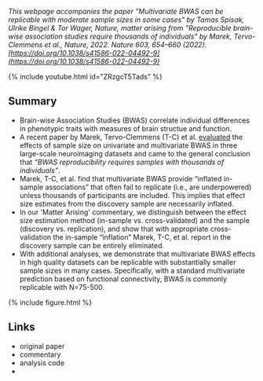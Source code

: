 
*This webpage accompanies the paper "Multivariate BWAS can be replicable with moderate sample sizes in some cases"
by Tamas Spisak, Ulrike Bingel & Tor Wager, Nature, matter arising from
"Reproducible brain-wise association studies require thousands of individuals" by Marek, Tervo-Clemmens et al.,
Nature, 2022. Nature 603, 654–660 (2022). [https://doi.org/10.1038/s41586-022-04492-9](https://doi.org/10.1038/s41586-022-04492-9)*

{% include youtube.html id="ZRzgcT5Tads" %}



## Summary

- Brain-wise Association Studies (BWAS) correlate individual differences in phenotypic traits with measures of brain structue and function.
- A recent paper by Marek, Tervo-Clemmens (T-C) et al. [evaluated](https://doi.org/10.1038/s41586-022-04492-9) the effects of sample size on univariate and multivariate BWAS in three large-scale neuroimaging datasets and came to the general conclusion that *“BWAS reproducibility requires samples with thousands of individuals”*. 
- Marek, T-C, et al. find that multivariate BWAS provide “inflated in-sample associations” that often fail to replicate (i.e., are underpowered) unless thousands of participants are included. This implies that effect size estimates from the discovery sample are necessarily inflated.
- In our 'Matter Arising' commentary, we distinguish between the effect size estimation method (in-sample vs. cross-validated) and the sample (discovery vs. replication), and show that with appropriate cross-validation the in-sample “inflation” Marek, T-C, et al. report in the discovery sample can be entirely eliminated. 
- With additional analyses, we demonstrate that multivariate BWAS effects in high quality datasets can be replicable with substantially smaller sample sizes in many cases. Specifically, with a standard multivariate prediction based on functional connectivity, BWAS is commonly replicable with N=75-500.

{% include figure.html %}    







## Links
- original paper
- commentary
- analysis code
- 
